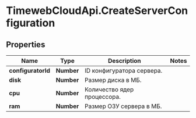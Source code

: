 # TimewebCloudApi.CreateServerConfiguration

## Properties

Name | Type | Description | Notes
------------ | ------------- | ------------- | -------------
**configuratorId** | **Number** | ID конфигуратора сервера. | 
**disk** | **Number** | Размер диска в МБ. | 
**cpu** | **Number** | Количество ядер процессора. | 
**ram** | **Number** | Размер ОЗУ сервера в МБ. | 


